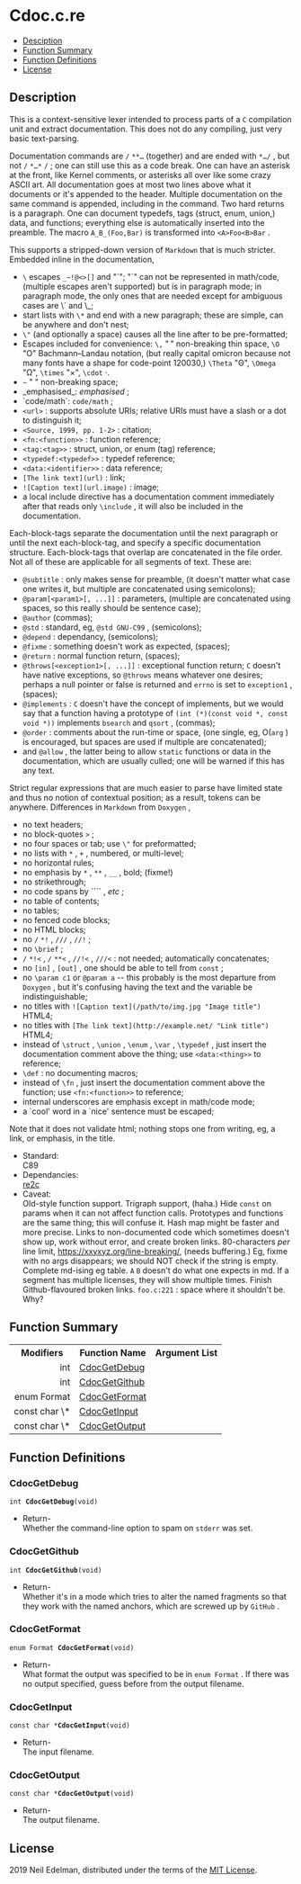  # Cdoc\.c\.re #

 * [Desciption](#preamble:)
 * [Function Summary](#summary:)
 * [Function Definitions](#fn:)
 * [License](#license:)

 ## <a name = "preamble:">Description</a> ##

This is a context\-sensitive lexer intended to process parts of a `C` compilation unit and extract documentation\. This does not do any compiling, just very basic text\-parsing\.

Documentation commands are `/` `**…` \(together\) and are ended with `*…/` , but not `/` `*…*` `/` ; one can still use this as a code break\. One can have an asterisk at the front, like Kernel comments, or asterisks all over like some crazy ASCII art\. All documentation goes at most two lines above what it documents or it's appended to the header\. Multiple documentation on the same command is appended, including in the command\. Two hard returns is a paragraph\. One can document typedefs, tags \(struct, enum, union,\) data, and functions; everything else is automatically inserted into the preamble\. The macro `A_B_(Foo,Bar)` is transformed into `<A>Foo<B>Bar` \.

This supports a stripped\-down version of `Markdown` that is much stricter\. Embedded inline in the documentation,

 * `\` escapes `_~!@<>[]` and "\`"; "\`" can not be represented in math/code, \(multiple escapes aren't supported\) but is in paragraph mode; in paragraph mode, the only ones that are needed except for ambiguous cases are \\\` and \\\_;
 * start lists with `\*` and end with a new paragraph; these are simple, can be anywhere and don't nest;
 * `\"` \(and optionally a space\) causes all the line after to be pre\-formatted;
 * Escapes included for convenience: `\,` "&#8239;" non\-breaking thin space, `\O` "&#927;" Bachmann–Landau notation, \(but really capital omicron because not many fonts have a shape for code\-point 120030,\) `\Theta` "&#920;", `\Omega` "&#937;", `\times` "&#215;", `\cdot` &#183;\.
 * `~` "&nbsp;" non\-breaking space;
 * \_emphasised\_: _emphasised_ ;
 * \`code/math\`: `code/math` ;
 * `<url>` : supports absolute URIs; relative URIs must have a slash or a dot to distinguish it;
 * `<Source, 1999, pp. 1-2>` : citation;
 * `<fn:<function>>` : function reference;
 * `<tag:<tag>>` : struct, union, or enum \(tag\) reference;
 * `<typedef:<typedef>>` : typedef reference;
 * `<data:<identifier>>` : data reference;
 * `[The link text](url)` : link;
 * `![Caption text](url.image)` : image;
 * a local include directive has a documentation comment immediately after that reads only `\include` , it will also be included in the documentation\.

Each\-block\-tags separate the documentation until the next paragraph or until the next each\-block\-tag, and specify a specific documentation structure\. Each\-block\-tags that overlap are concatenated in the file order\. Not all of these are applicable for all segments of text\. These are:

 * `@subtitle` : only makes sense for preamble, \(it doesn't matter what case one writes it, but multiple are concatenated using semicolons\);
 * `@param[<param1>[, ...]]` : parameters, \(multiple are concatenated using spaces, so this really should be sentence case\);
 * `@author` \(commas\);
 * `@std` : standard, eg, `@std GNU-C99` , \(semicolons\);
 * `@depend` : dependancy, \(semicolons\);
 * `@fixme` : something doesn't work as expected, \(spaces\);
 * `@return` : normal function return, \(spaces\);
 * `@throws[<exception1>[, ...]]` : exceptional function return; `C` doesn't have native exceptions, so `@throws` means whatever one desires; perhaps a null pointer or false is returned and `errno` is set to `exception1` , \(spaces\);
 * `@implements` : `C` doesn't have the concept of implements, but we would say that a function having a prototype of `(int (*)(const void *, const void *))` implements `bsearch` and `qsort` , \(commas\);
 * `@order` : comments about the run\-time or space, \(one single, eg, &#927;\(`arg` \) is encouraged, but spaces are used if multiple are concatenated\);
 * and `@allow` , the latter being to allow `static` functions or data in the documentation, which are usually culled; one will be warned if this has any text\.

Strict regular expressions that are much easier to parse have limited state and thus no notion of contextual position; as a result, tokens can be anywhere\. Differences in `Markdown` from `Doxygen` ,

 * no text headers;
 * no block\-quotes `>` ;
 * no four spaces or tab; use `\"` for preformatted;
 * no lists with `*` , `+` , numbered, or multi\-level;
 * no horizontal rules;
 * no emphasis by `*` , `**` , `__` , bold; \(fixme\!\)
 * no strikethrough;
 * no code spans by ```` , _etc_ ;
 * no table of contents;
 * no tables;
 * no fenced code blocks;
 * no HTML blocks;
 * no `/` `*!` , `///` , `//!` ;
 * no `\brief` ;
 * `/` `*!<` , `/` `**<` , `//!<` , `///<` : not needed; automatically concatenates;
 * no `[in]` , `[out]` , one should be able to tell from `const` ;
 * no `\param c1` or `@param a` \-\- this probably is the most departure from `Doxygen` , but it's confusing having the text and the variable be indistinguishable;
 * no titles with `![Caption text](/path/to/img.jpg "Image title")` HTML4;
 * no titles with `[The link text](http://example.net/ "Link title")` HTML4;
 * instead of `\struct` , `\union` , `\enum` , `\var` , `\typedef` , just insert the documentation comment above the thing; use `<data:<thing>>` to reference;
 * `\def` : no documenting macros;
 * instead of `\fn` , just insert the documentation comment above the function; use `<fn:<function>>` to reference;
 * internal underscores are emphasis except in math/code mode;
 * a \`cool' word in a \`nice' sentence must be escaped;

Note that it does not validate html; nothing stops one from writing, eg, a link, or emphasis, in the title\.

 * Standard:  
   C89
 * Dependancies:  
   [re2c](http://re2c.org/)
 * Caveat:  
   Old\-style function support\. Trigraph support, \(haha\.\) Hide `const` on params when it can not affect function calls\. Prototypes and functions are the same thing; this will confuse it\. Hash map might be faster and more precise\. Links to non\-documented code which sometimes doesn't show up, work without error, and create broken links\. 80\-characters _per_ line limit, [https://xxyxyz\.org/line\-breaking/](https://xxyxyz.org/line-breaking/), \(needs buffering\.\) Eg, fixme with no args disappears; we should NOT check if the string is empty\. Complete md\-ising eg table\. `A` `B` doesn't do what one expects in md\. If a segment has multiple licenses, they will show multiple times\. Finish Github\-flavoured broken links\. `foo.c:221` : space where it shouldn't be\. Why?




 ## <a name = "summary:">Function Summary</a> ##

<table>

<tr><th>Modifiers</th><th>Function Name</th><th>Argument List</th></tr>

<tr><td align = right>int</td><td><a href = "#fn-CdocGetDebug">CdocGetDebug</a></td><td></td></tr>

<tr><td align = right>int</td><td><a href = "#fn-CdocGetGithub">CdocGetGithub</a></td><td></td></tr>

<tr><td align = right>enum Format</td><td><a href = "#fn-CdocGetFormat">CdocGetFormat</a></td><td></td></tr>

<tr><td align = right>const char \*</td><td><a href = "#fn-CdocGetInput">CdocGetInput</a></td><td></td></tr>

<tr><td align = right>const char \*</td><td><a href = "#fn-CdocGetOutput">CdocGetOutput</a></td><td></td></tr>

</table>



 ## <a name = "fn:">Function Definitions</a> ##

 ### <div id = "fn-CdocGetDebug"><a name = "fn-CdocGetDebug">CdocGetDebug</a></div> ###

`int `**`CdocGetDebug`**`(void)`

 - Return-  
   Whether the command\-line option to spam on `stderr` was set\.




 ### <div id = "fn-CdocGetGithub"><a name = "fn-CdocGetGithub">CdocGetGithub</a></div> ###

`int `**`CdocGetGithub`**`(void)`

 - Return-  
   Whether it's in a mode which tries to alter the named fragments so that they work with the named anchors, which are screwed up by `GitHub` \.




 ### <div id = "fn-CdocGetFormat"><a name = "fn-CdocGetFormat">CdocGetFormat</a></div> ###

`enum Format `**`CdocGetFormat`**`(void)`

 - Return-  
   What format the output was specified to be in `enum Format` \. If there was no output specified, guess before from the output filename\.




 ### <div id = "fn-CdocGetInput"><a name = "fn-CdocGetInput">CdocGetInput</a></div> ###

`const char *`**`CdocGetInput`**`(void)`

 - Return-  
   The input filename\.




 ### <div id = "fn-CdocGetOutput"><a name = "fn-CdocGetOutput">CdocGetOutput</a></div> ###

`const char *`**`CdocGetOutput`**`(void)`

 - Return-  
   The output filename\.






 ## <a name = "license:">License</a> ##

2019 Neil Edelman, distributed under the terms of the [MIT License](https://opensource.org/licenses/MIT)\.



